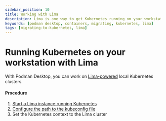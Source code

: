 ```yaml
---
sidebar_position: 10
title: Working with Lima
description: Lima is one way to get Kubernetes running on your workstation.
keywords: [podman desktop, containers, migrating, kubernetes, lima]
tags: [migrating-to-kubernetes, lima]
---
```


# Running Kubernetes on your workstation with Lima

With Podman Desktop, you can work on [Lima-powered](https://lima-vm.io/) local Kubernetes clusters.

#### Procedure

1. [Start a Lima instance running Kubernetes](/docs/Installation/creating-a-lima-instance-with-podman-desktop)
1. [Configure the path to the kubeconfig file](/docs/kubernetes/configuring-access-to-a-kubernetes-cluster)
1. Set the Kubernetes context to the Lima cluster
